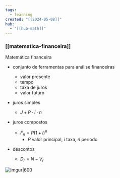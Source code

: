 ```yaml
---
tags:
  - learning
created: "[[2024-05-08]]"
hub:
  - "[[hub-math]]"
---
```

### [[matematica-financeira]]


Matemática financeira
-  conjunto de ferramentas para análise financeiras
	- valor presente
	- tempo
	- taxa de juros
	- valor futuro

- juros simples
	- $J+P\cdot i\cdot n$
- juros compostos
	- $F_n=P(1+i)^n$
		- $P$ valor principal, $i$ taxa, $n$ periodo

- descontos
	- $D_r=N-V_r$

![Imgur|600](https://i.imgur.com/41RoYpZ.png)

